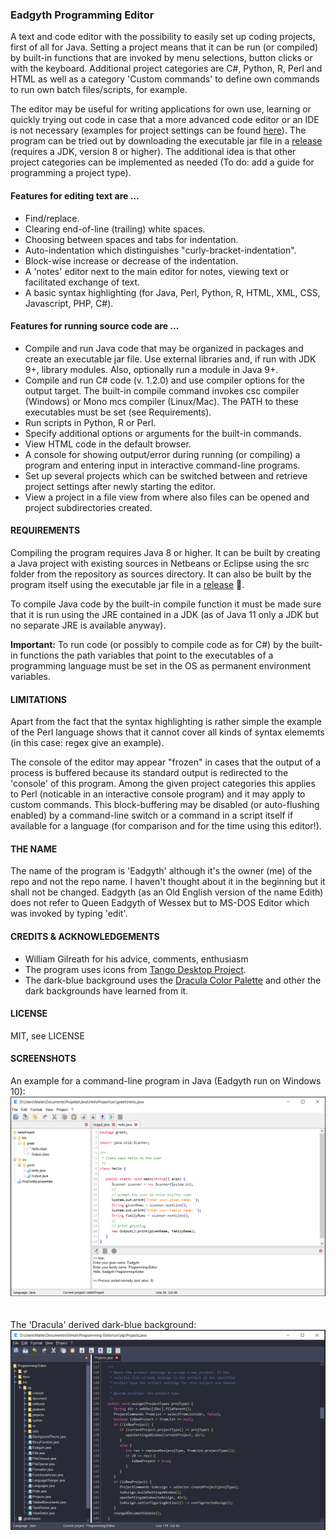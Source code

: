 <h3>Eadgyth Programming Editor</h3>
<p>
A text and code editor with the possibility to easily set up coding projects,
first of all for Java. Setting a project means that it can be run (or compiled)
by built-in functions that are invoked by menu selections, button clicks or with
the keyboard. Additional project categories are C#, Python, R, Perl and HTML as well
as a category 'Custom commands' to define own commands to run own batch files/scripts,
for example.
<p>
The editor may be useful for writing applications for own use, learning or quickly
trying out code in case that a more advanced code editor or an IDE is not necessary
(examples for project settings can be found
<a href="https://eadgyth.github.io/Programming-Editor/">here</a>). The program can
be tried out by downloading the executable jar file in a
<a href="https://github.com/Eadgyth/Programming-Editor/releases">release</a>
(requires a JDK, version 8 or higher). The additional idea is that other project
categories can be implemented as needed (To do: add a guide for programming a
project type).
<p>
<h4>Features for editing text are ...</h4>
<ul>
<li>Find/replace.</li>
<li>Clearing end-of-line (trailing) white spaces.</li>
<li>Choosing between spaces and tabs for indentation.</li>
<li>Auto-indentation which distinguishes "curly-bracket-indentation".</li>
<li>Block-wise increase or decrease of the indentation.</li>
<li>A 'notes' editor next to the main editor for notes, viewing text
    or facilitated exchange of text.</li>
<li>A basic syntax highlighting (for Java, Perl, Python, R, HTML, XML, CSS,
    Javascript, PHP, C#).</li>
</ul>
<p>
<h4>Features for running source code are ...</h4>
<ul>
<li>Compile and run Java code that may be organized in packages and create an
    executable jar file. Use external libraries and, if run with JDK 9+, library
    modules. Also, optionally run a module in Java 9+.</li>
<li>Compile and run C# code (v. 1.2.0) and use compiler options for the output
    target. The built-in compile command invokes csc compiler (Windows) or Mono
    mcs compiler (Linux/Mac). The PATH to these executables must be set
    (see Requirements).</li>
<li>Run scripts in Python, R or Perl.
<li>Specify additional options or arguments for the built-in commands.</li>
<li>View HTML code in the default browser.</li>
<li>A console for showing output/error during running (or compiling) a program and
    entering input in interactive command-line programs.</li>
<li>Set up several projects which can be switched between and retrieve project settings
    after newly starting the editor.</li>
<li>View a project in a file view from where also files can be opened and project
    subdirectories created.
</ul>
<h4>REQUIREMENTS</h4>
<p>
Compiling the program requires Java 8 or higher. It can be built by creating a Java
project with existing sources in Netbeans or Eclipse using the src folder from the
repository as sources directory. It can also be built by the program itself using the
executable jar file in a
<a href="https://github.com/Eadgyth/Programming-Editor/releases">release</a> 🙂.
<p>
To compile Java code by the built-in compile function it must be made sure that it is
run using the JRE contained in a JDK (as of Java 11 only a JDK but no separate JRE is
available anyway).
<p>
<b>Important:</b> To run code (or possibly to compile code as for C#) by the built-in
functions the path variables that point to the executables of a programming language
must be set in the OS as permanent environment variables.
<br>
<h4>LIMITATIONS</h4>
<p>
Apart from the fact that the syntax highlighting is rather simple the example of the
Perl language shows that it cannot cover all kinds of syntax elememts (in this case:
regex give an example).
<p>
The console of the editor may appear "frozen" in cases that the output of a process
is buffered because its standard output is redirected to the 'console' of this program.
Among the given project categories this applies to Perl (noticable in an interactive
console program) and it may apply to custom commands. This block-buffering may be
disabled (or auto-flushing enabled) by a command-line switch or a command in a script
itself if available for a language (for comparison and for the time using this editor!).
<br>
<h4>THE NAME</h4>
<p>The name of the program is 'Eadgyth' although it's the owner (me) of the repo and
not the repo name. I haven't thought about it in the beginning but it shall not be
changed. Eadgyth (as an Old English version of the name Edith) does not refer to
Queen Eadgyth of Wessex but to MS-DOS Editor which was invoked by typing 'edit'.
<br>
<h4>CREDITS & ACKNOWLEDGEMENTS</h4>
<ul>
<li>William Gilreath for his advice, comments, enthusiasm</li>
<li>The program uses icons from
<a href="https://github.com/Distrotech/tango-icon-theme">Tango Desktop Project</a>.</li>
<li>The dark-blue background uses the
<a href="https://github.com/dracula/dracula-theme">Dracula Color Palette</a> and 
other the dark backgrounds have learned from it.</li>
</ul>
<h4>LICENSE</h4>
<p>
MIT, see LICENSE<br>
<p>
<h4>SCREENSHOTS</h4>
<p>
An example for a command-line program in Java (Eadgyth run on Windows 10):
<br>
<img src="docs/images/ExampleProject.png" width="800"/><br><br>
<br>
The 'Dracula' derived dark-blue background:
<img src="docs/images/DarkBlueBackground.png" width="800"/><br><br>
